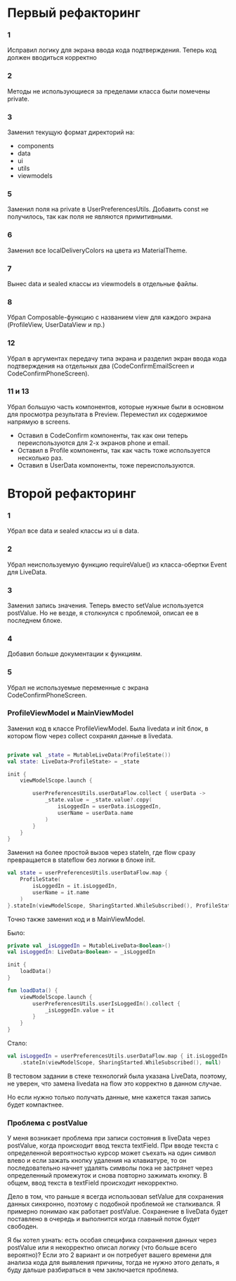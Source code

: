 # Первый рефакторинг

### 1

Исправил логику для экрана ввода кода подтверждения. Теперь код должен вводиться корректно

### 2

Методы не использующиеся за пределами класса были помечены private.

### 3

Заменил текущую формат директорий на:

- components
- data
- ui
- utils
- viewmodels

### 5

Заменил поля на private в UserPreferencesUtils. Добавить const не получилось, так как поля не
являются примитивными.

### 6

Заменил все localDeliveryColors на цвета из MaterialTheme.

### 7

Вынес data и sealed классы из viewmodels в отдельные файлы.

### 8

Убрал Composable-функцию с названием view для каждого экрана (ProfileView, UserDataView и пр.)

### 12

Убрал в аргументах передачу типа экрана и разделил экран ввода кода подтверждения на отдельных два
(CodeConfirmEmailScreen и CodeConfirmPhoneScreen).

### 11 и 13

Убрал большую часть компонентов, которые нужные были в основном для просмотра результата в Preview.
Переместил их содержимое напрямую в screens.

- Оставил в CodeConfirm компоненты, так как они теперь переиспользуются для 2-х экранов phone и
  email.
- Оставил в Profile компоненты, так как часть тоже используется несколько раз.
- Оставил в UserData компоненты, тоже переиспользуются.

# Второй рефакторинг

### 1

Убрал все data и sealed классы из ui в data.

### 2

Убрал неиспользуемую функцию requireValue() из класса-обертки Event для LiveData.

### 3

Заменил запись значения. Теперь вместо setValue используется postValue. Но не везде, я столкнулся с
проблемой, описал ее в последнем блоке.

### 4

Добавил больше документации к функциям.

### 5

Убрал не используемые переменные с экрана CodeConfirmPhoneScreen.

### ProfileViewModel и MainViewModel

Заменил код в классе ProfileViewModel. Была livedata и init блок, в котором flow через collect
сохранял данные в livedata.

```kotlin

private val _state = MutableLiveData(ProfileState())
val state: LiveData<ProfileState> = _state

init {
    viewModelScope.launch {

        userPreferencesUtils.userDataFlow.collect { userData ->
            _state.value = _state.value?.copy(
                isLoggedIn = userData.isLoggedIn,
                userName = userData.name
            )
        }
    }
}
```

Заменил на более простой вызов через stateIn, где flow сразу превращается в stateflow без логики в
блоке init.

```kotlin
val state = userPreferencesUtils.userDataFlow.map {
    ProfileState(
        isLoggedIn = it.isLoggedIn,
        userName = it.name
    )
}.stateIn(viewModelScope, SharingStarted.WhileSubscribed(), ProfileState())

```

Точно также заменил код и в MainViewModel.

Было:

```kotlin
private val _isLoggedIn = MutableLiveData<Boolean>()
val isLoggedIn: LiveData<Boolean> = _isLoggedIn

init {
    loadData()
}

fun loadData() {
    viewModelScope.launch {
        userPreferencesUtils.userIsLoggedIn().collect {
            _isLoggedIn.value = it
        }
    }
}
```

Стало:

```kotlin
val isLoggedIn = userPreferencesUtils.userDataFlow.map { it.isLoggedIn }
    .stateIn(viewModelScope, SharingStarted.WhileSubscribed(), null)
```

В тестовом задании в стеке технологий была указана LiveData, поэтому, не уверен, что замена livedata
на flow это корректно в данном случае.

Но если нужно только получать данные, мне кажется такая запись будет компактнее.

### Проблема с postValue

У меня возникает проблема при записи состояния в liveData через postValue, когда происходит ввод
текста textField.
При вводе текста с определенной вероятностью курсор может съехать на один символ влево и если зажать
кнопку удаления на клавиатуре, то он последовательно начнет удалять символы пока не застрянет через
определенный промежуток и снова повторно зажимать кнопку.
В общем, ввод текста в textField происходит некорректно.

Дело в том, что раньше я всегда использовал setValue для сохранения данных синхронно, поэтому с
подобной проблемой не сталкивался.
Я примерно понимаю как работает postValue. Сохранение в liveData будет поставлено в очередь и
выполнится когда главный поток будет свободен.

Я бы хотел узнать: есть особая специфика сохранения данных через postValue или я некорректно описал
логику (что больше всего вероятно)?
Если это 2 вариант и он потребует вашего времени для анализа кода для выявления причины, тогда не
нужно этого делать, я буду дальше разбираться в чем заключается проблема.


